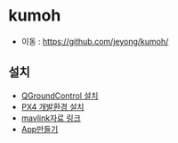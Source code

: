 # kumoh
 * 이동 : https://github.com/jeyong/kumoh/
## 설치
 * [QGroundControl 설치](http://qgroundcontrol.com/downloads/)
 * [PX4 개발환경 설치](https://docs.px4.io/master/en/dev_setup/dev_env_windows_cygwin.html)
 * [mavlink자료 링크](https://docs.google.com/presentation/d/1XZaG4THPV8tf6IZmmAHX5WQhiInfA4nws1WI3smzjk8/edit?usp=sharing)
 * [App만들기](https://github.com/subakioinc/learnpx4app)
